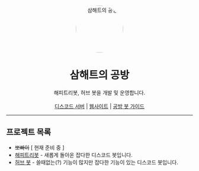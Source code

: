 <div align="center">
    <img src="https://avatars.githubusercontent.com/u/85431246?s=400&u=c6fd81fd31cd872fe05ab2e49021fe3b69cd29ea&v=4" alt="삼해트의 공방" height="128" style="border-radius: 50%">
    <h1>삼해트의 공방</h1>
</div>
<div align="center">
    해피트리봇, 허브 봇을 개발 및 운영합니다.
    <br><br>
    <a href="https://discord.gg/TD9BvMxhP6">디스코드 서버</a> | <a href="https://htlab.kr">웹사이트</a> | <a href="https://guide.htlab.kr">공방 봇 가이드</a>
</div>

---

## 프로젝트 목록
+ ~~뽀빠이~~ [ 현재 준비 중 ]
+ [해피트리봇](https://koreanbots.dev/bots/726376311710548049) - 새롭게 돌아온 잡다한 디스코드 봇입니다.
+ [허브 봇](https://koreanbots.dev/bots/812156396409323542) - 쓸때없는(?) 기능이 많지만 잡다한 기능이 있는 디스코드 봇입니다.
